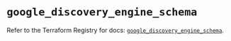 # `google_discovery_engine_schema`

Refer to the Terraform Registry for docs: [`google_discovery_engine_schema`](https://registry.terraform.io/providers/hashicorp/google-beta/5.43.0/docs/resources/google_discovery_engine_schema).
